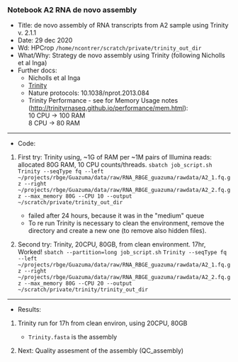 ### Notebook A2 RNA de novo assembly

- Title: de novo assembly of RNA transcripts from A2 sample using Trinity v. 2.1.1 
- Date: 29 dec 2020
- Wd: HPCrop `/home/ncontrer/scratch/private/trinity_out_dir`
- What/Why: Strategy de novo assembly using Trinity (following Nicholls et al Inga)
- Further docs: 
	- Nicholls et al Inga
	- [Trinity](https://github.com/trinityrnaseq/trinityrnaseq/wiki/Running-Trinity)
	- Nature protocols: 10.1038/nprot.2013.084
	- Trinity Performance - see for Memory Usage notes (http://trinityrnaseq.github.io/performance/mem.html):
	<br>10 CPU -> 100 RAM
	<br>8 CPU -> 80 RAM

--------------------------------------------------------------
- Code: 

1. First try: Trinity using, ~1G of RAM per ~1M pairs of Illumina reads: allocated 80G RAM, 10 CPU counts/threads.
	`sbatch job_script.sh`
	` Trinity --seqType fq --left ~/projects/rbge/Guazuma/data/raw/RNA_RBGE_guazuma/rawdata/A2_1.fq.gz --right ~/projects/rbge/Guazuma/data/raw/RNA_RBGE_guazuma/rawdata/A2_2.fq.gz --max_memory 80G --CPU 10 --output ~/scratch/private/trinity_out_dir`
	- failed after 24 hours, because it was in the "medium" queue
	- To re run Trinity is necessary to clean the environment, remove the directory and create a new one (to remove also hidden files).

2. Second try: Trinity, 20CPU, 80GB, from clean environment. 17hr, Worked!
`sbatch --partition=long job_script.sh`
`Trinity --seqType fq --left ~/projects/rbge/Guazuma/data/raw/RNA_RBGE_guazuma/rawdata/A2_1.fq.gz --right ~/projects/rbge/Guazuma/data/raw/RNA_RBGE_guazuma/rawdata/A2_2.fq.gz --max_memory 80G --CPU 20 --output ~/scratch/private/trinity/trinity_out_dir`

-----------------------------------------------------------------
- Results: 
1. Trinity run for 17h from clean environ, using 20CPU, 80GB
	- `Trinity.fasta` is the assembly

2. Next: Quality assesment of the assembly (QC_assembly)
